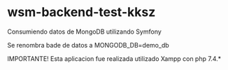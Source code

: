 # wsm-backend-test-kksz
Consumiendo datos de MongoDB utilizando Symfony

Se renombra bade de datos a MONGODB_DB=demo_db

IMPORTANTE! Esta aplicacion fue realizada utilizado Xampp con php 7.4.*
